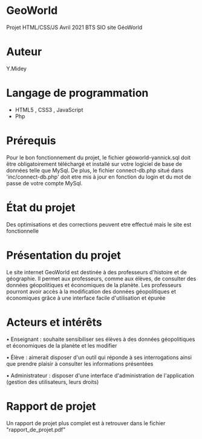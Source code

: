 # GeoWorld
Projet HTML/CSS/JS Avril 2021
           BTS SIO 
         site GéoWorld
# Auteur

Y.Midey

# Langage de programmation

- HTML5 , CSS3 , JavaScript
- Php

# Prérequis

Pour le bon fonctionnement du projet, le fichier géoworld-yannick.sql doit être obligatoirement téléchargé et installé sur votre logiciel de base de données telle que MySql.
De plus, le fichier connect-db.php situé dans 'inc/connect-db.php' doit etre mis à jour en fonction du login et du mot de passe de votre compte MySql.

# État du projet

Des optimisations et des corrections peuvent etre effectué mais le site est fonctionnelle 

# Présentation du projet 

Le site internet GeoWorld est destinée à des professeurs d'histoire et de géographie.
Il permet aux professeurs, comme aux élèves, de consulter des données géopolitiques et économiques de la planète. 
Les professeurs pourront avoir accès à la modification des données géopolitiques et économiques grâce à une interface facile d'utilisation et épurée


# Acteurs et intérêts

•	Enseignant : souhaite sensibiliser ses élèves à des données géopolitiques et économiques de la planète et les modifier

•	Élève : aimerait disposer d'un outil qui réponde à ses interrogations ainsi que prendre plaisir à consulter les informations présentées

•	Administrateur : disposer d'une interface d'administration de l'application (gestion des utilisateurs, leurs droits)

# Rapport de projet

Un rapport de projet plus complet est à retrouver dans le fichier "rapport_de_projet.pdf"
